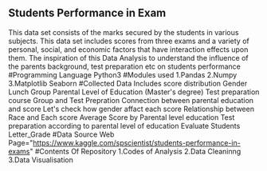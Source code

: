 ## Students Performance in Exam
This data set consists of the marks secured by the students in various subjects. This data set includes scores from three exams and a variety of personal, social, and economic factors that have interaction effects upon them.
The inspiration of this Data Analysis to understand the influence of the parents background, test preparation etc on students performance
#Programming Language
Python3
#Modules used
1.Pandas
2.Numpy
3.Matplotlib
Seaborn
#Collected Data Includes
score distribution
Gender
Lunch
Group
Parental Level of Education (Master's degree)
Test preparation course
Group and Test Prepration
Connection between parental education and score
Let's check how gender affact each score
Relationship between Race and Each score
Average Score by Parental level education
Test preparation according to parental level of education
Evaluate Students Letter_Grade
#Data Source
Web Page="https://www.kaggle.com/spscientist/students-performance-in-exams"
#Contents Of Repository
1.Codes of Analysis
2.Data Cleaninng
3.Data Visualisation
